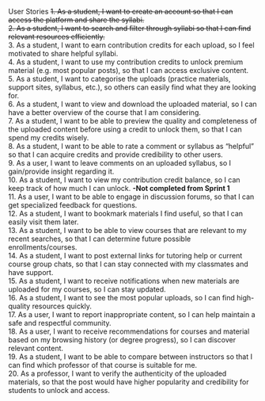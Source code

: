 User Stories
~~1. As a student, I want to create an account so that I can access the platform and share the syllabi.~~ <br>
~~2. As a student, I want to search and filter through syllabi so that I can find relevant resources efficiently.~~ <br>
3. As a student, I want to earn contribution credits for each upload, so I feel motivated to share helpful syllabi. <br>
4. As a student, I want to use my contribution credits to unlock premium material (e.g. most popular posts), so that I can access exclusive content. <br>
5. As a student, I want to categorise the uploads (practice materials, support sites, syllabus, etc.), so others can easily find what they are looking for. <br>
6. As a student, I want to view and download the uploaded material, so I can have a better overview of the course that I am considering. <br>
7. As a student, I want to be able to preview the quality and completeness of the uploaded content before using a credit to unlock them, so that I can spend my credits wisely. <br>
8. As a student, I want to be able to rate a comment or syllabus as “helpful” so that I can acquire credits and provide credibility to other users. <br>
9. As a user, I want to leave comments on an uploaded syllabus, so I gain/provide insight regarding it. <br>
10. As a student, I want to view my contribution credit balance, so I can keep track of how much I can unlock. **-Not completed from Sprint 1** <br>
11. As a user, I want to be able to engage in discussion forums, so that I can get specialized feedback for questions. <br>
12. As a student, I want to bookmark materials I find useful, so that I can easily visit them later. <br>
13. As a student, I want to be able to view courses that are relevant to my recent searches, so that I can determine future possible enrollments/courses. <br>
14. As a student, I want to post external links for tutoring help or current course group chats, so that I can stay connected with my classmates and have support. <br>
15. As a student, I want to receive notifications when new materials are uploaded for my courses, so I can stay updated. <br>
16. As a student, I want to see the most popular uploads, so I can find high-quality resources quickly. <br>
17. As a user, I want to report inappropriate content, so I can help maintain a safe and respectful community. <br>
18. As a user, I want to receive recommendations for courses and material based on my browsing history (or degree progress), so I can discover relevant content. <br>
19. As a student, I want to be able to compare between instructors so that I can find which professor of that course is suitable for me. <br>
20. As a professor, I want to verify the authenticity of the uploaded materials, so that the post would have higher popularity and credibility for students to unlock and access. 

